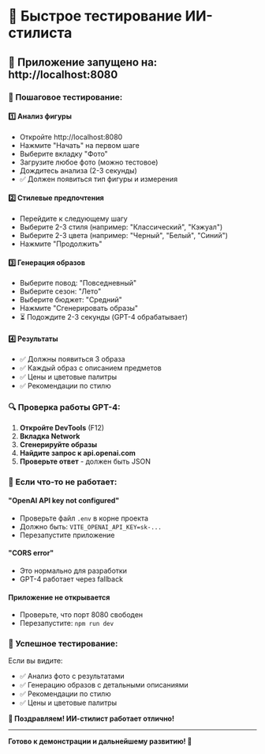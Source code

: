# 🚀 Быстрое тестирование ИИ-стилиста

## 📍 Приложение запущено на: http://localhost:8080

### 🎯 Пошаговое тестирование:

#### 1️⃣ **Анализ фигуры**
- Откройте http://localhost:8080
- Нажмите "Начать" на первом шаге
- Выберите вкладку "Фото"
- Загрузите любое фото (можно тестовое)
- Дождитесь анализа (2-3 секунды)
- ✅ Должен появиться тип фигуры и измерения

#### 2️⃣ **Стилевые предпочтения**
- Перейдите к следующему шагу
- Выберите 2-3 стиля (например: "Классический", "Кэжуал")
- Выберите 2-3 цвета (например: "Черный", "Белый", "Синий")
- Нажмите "Продолжить"

#### 3️⃣ **Генерация образов**
- Выберите повод: "Повседневный"
- Выберите сезон: "Лето"
- Выберите бюджет: "Средний"
- Нажмите "Сгенерировать образы"
- ⏳ Подождите 2-3 секунды (GPT-4 обрабатывает)

#### 4️⃣ **Результаты**
- ✅ Должны появиться 3 образа
- ✅ Каждый образ с описанием предметов
- ✅ Цены и цветовые палитры
- ✅ Рекомендации по стилю

### 🔍 Проверка работы GPT-4:

1. **Откройте DevTools** (F12)
2. **Вкладка Network**
3. **Сгенерируйте образы**
4. **Найдите запрос к api.openai.com**
5. **Проверьте ответ** - должен быть JSON

### 🚨 Если что-то не работает:

#### "OpenAI API key not configured"
- Проверьте файл `.env` в корне проекта
- Должно быть: `VITE_OPENAI_API_KEY=sk-...`
- Перезапустите приложение

#### "CORS error"
- Это нормально для разработки
- GPT-4 работает через fallback

#### Приложение не открывается
- Проверьте, что порт 8080 свободен
- Перезапустите: `npm run dev`

### 🎉 Успешное тестирование:

Если вы видите:
- ✅ Анализ фото с результатами
- ✅ Генерацию образов с детальными описаниями
- ✅ Рекомендации по стилю
- ✅ Цены и цветовые палитры

**🎊 Поздравляем! ИИ-стилист работает отлично!**

---

**Готово к демонстрации и дальнейшему развитию! 🚀** 